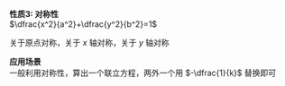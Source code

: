 **性质3: 对称性**  
$\dfrac{x^2}{a^2}+\dfrac{y^2}{b^2}=1$  
  
关于原点对称，关于 $x$ 轴对称，关于 $y$ 轴对称  
  
**应用场景**  
一般利用对称性，算出一个联立方程，两外一个用 $-\dfrac{1}{k}$ 替换即可  
